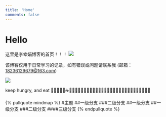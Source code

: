 ```yaml
---
title: 'Home'
comments: false
---
```


<script async defer src="https://buttons.github.io/buttons.js"></script>

# Hello


这里是李幸娟博客的首页！！！ <span style="display: inline-block;">![](Blog/images/hello-face.png)</span>

该博客仅用于日常学习的记录，如有错误或问题请联系我 (邮箱：18236129679@163.com)


<img src='/Blog/images/home-banner.svg' />


keep hungry, and eat 🥤🐂🍔🍗🍰☕️🍉🍒🍦🍭🌽🍓🍇🥬🥒🥕🥞🧇🥓🥩🍖🌭🍕🥙🌮🥗🥘🍝🍣🍱🍥🍧🍨🧁






<!-- # TODO -->
<!--  -->
<!-- 1.  [ ]  js精度问题, 为什么产生？解决方法？ -->
<!-- 1.  [ ]  为什么0.1+0.2 === 0.30000000000000004 -->
<!-- 2.  [ ]  2.3*100 === 229.99999999999997 -->



{% pullquote mindmap %}
#主题
##一级分支
###二级分支
##一级分支
##一级分支
###二级分支
####三级分支
{% endpullquote %}
